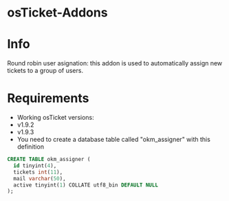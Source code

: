 osTicket-Addons
===============

Info
====
Round robin user asignation: this addon is used to automatically assign new tickets to a group of users.

Requirements
============
-	Working osTicket versions:
  - v1.9.2
  - v1.9.3
- You need to create a database table called "okm_assigner" with this definition
````sql
CREATE TABLE okm_assigner (
  id tinyint(4),
  tickets int(11),
  mail varchar(50),
  active tinyint(1) COLLATE utf8_bin DEFAULT NULL
);
````
